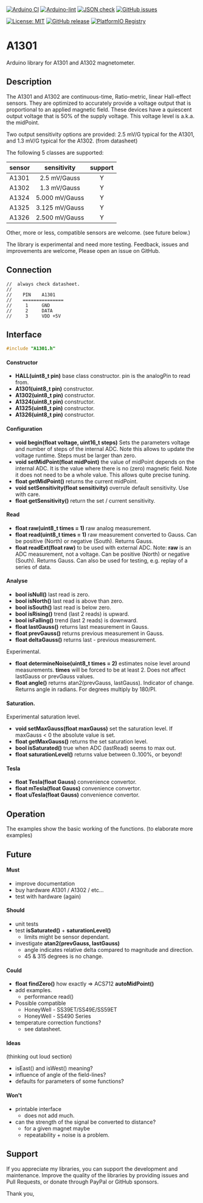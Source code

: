 
[![Arduino CI](https://github.com/RobTillaart/A1301/workflows/Arduino%20CI/badge.svg)](https://github.com/marketplace/actions/arduino_ci)
[![Arduino-lint](https://github.com/RobTillaart/A1301/actions/workflows/arduino-lint.yml/badge.svg)](https://github.com/RobTillaart/A1301/actions/workflows/arduino-lint.yml)
[![JSON check](https://github.com/RobTillaart/A1301/actions/workflows/jsoncheck.yml/badge.svg)](https://github.com/RobTillaart/A1301/actions/workflows/jsoncheck.yml)
[![GitHub issues](https://img.shields.io/github/issues/RobTillaart/A1301.svg)](https://github.com/RobTillaart/A1301/issues)

[![License: MIT](https://img.shields.io/badge/license-MIT-green.svg)](https://github.com/RobTillaart/A1301/blob/master/LICENSE)
[![GitHub release](https://img.shields.io/github/release/RobTillaart/A1301.svg?maxAge=3600)](https://github.com/RobTillaart/A1301/releases)
[![PlatformIO Registry](https://badges.registry.platformio.org/packages/robtillaart/library/A1301.svg)](https://registry.platformio.org/libraries/robtillaart/A1301)


# A1301

Arduino library for A1301 and A1302 magnetometer.


## Description

The A1301 and A1302 are continuous-time, Ratio-metric, linear Hall-effect sensors. 
They are optimized to accurately provide a voltage output that is proportional to 
an applied magnetic field. 
These devices have a quiescent output voltage that is 50% of the supply voltage. 
This voltage level is a.k.a. the midPoint.

Two output sensitivity options are provided: 2.5 mV/G typical for the A1301, 
and 1.3 mV/G typical for the A1302. (from datasheet)

The following 5 classes are supported:

|  sensor  |  sensitivity    |  support  |
|:---------|:---------------:|:---------:|
|  A1301   |  2.5   mV/Gauss |     Y     |
|  A1302   |  1.3   mV/Gauss |     Y     |
|  A1324   |  5.000 mV/Gauss |     Y     |
|  A1325   |  3.125 mV/Gauss |     Y     |
|  A1326   |  2.500 mV/Gauss |     Y     |

Other, more or less, compatible sensors are welcome.
(see future below.)

The library is experimental and need more testing.
Feedback, issues and improvements are welcome, 
Please open an issue on GitHub.


## Connection

```
//  always check datasheet.
//
//    PIN    A1301
//    ===============
//     1     GND
//     2     DATA
//     3     VDD +5V
```


## Interface

```cpp
#include "A1301.h"
```


#### Constructor

- **HALL(uint8_t pin)** base class constructor.
pin is the analogPin to read from.
- **A1301(uint8_t pin)** constructor.
- **A1302(uint8_t pin)** constructor.
- **A1324(uint8_t pin)** constructor.
- **A1325(uint8_t pin)** constructor.
- **A1326(uint8_t pin)** constructor.


#### Configuration

- **void begin(float voltage, uint16_t steps)**
Sets the parameters voltage and number of steps of the internal ADC.
Note this allows to update the voltage runtime.
Steps must be larger than zero.
- **void setMidPoint(float midPoint)** the value of midPoint depends on the internal ADC.
It is the value where there is no (zero) magnetic field.
Note it does not need to be a whole value. 
This allows quite precise tuning.
- **float getMidPoint()** returns the current midPoint.
- **void setSensitivity(float sensitivity)** overrule default sensitivity.
Use with care.
- **float getSensitivity()** return the set / current sensitivity.


#### Read

- **float raw(uint8_t times = 1)** raw analog measurement.
- **float read(uint8_t times = 1)** raw measurement converted to Gauss.
Can be positive (North) or negative (South).
Returns Gauss.
- **float readExt(float raw)** to be used with external ADC.
Note: **raw** is an ADC measurement, not a voltage.
Can be positive (North) or negative (South).
Returns Gauss.
Can also be used for testing, e.g. replay of a series of data.


#### Analyse

- **bool isNull()** last read is zero.
- **bool isNorth()** last read is above than zero.
- **bool isSouth()** last read is below zero.
- **bool isRising()** trend (last 2 reads) is upward.
- **bool isFalling()** trend (last 2 reads) is downward.
- **float lastGauss()** returns last measurement in Gauss.
- **float prevGauss()** returns previous measurement in Gauss.
- **float deltaGauss()** returns last - previous measurement.

Experimental.

- **float determineNoise(uint8_t times = 2)** estimates noise level
around measurements. **times** will be forced to be at least 2.
Does not affect lastGauss or prevGauss values. 
- **float angle()** returns atan2(prevGauss, lastGauss).
Indicator of change.
Returns angle in radians. For degrees multiply by 180/PI.


#### Saturation.

Experimental saturation level.

- **void setMaxGauss(float maxGauss)** set the saturation level.
If maxGauss < 0 the absolute value is set.
- **float getMaxGauss()** returns the set saturation level.
- **bool isSaturated()** true when ADC (lastRead) seems to max out. 
- **float saturationLevel()** returns value between 0..100%, or beyond!


#### Tesla 

- **float Tesla(float Gauss)** convenience convertor.
- **float mTesla(float Gauss)** convenience convertor.
- **float uTesla(float Gauss)** convenience convertor.


## Operation

The examples show the basic working of the functions.
(to elaborate more examples)


## Future

#### Must

- improve documentation
- buy hardware A1301 / A1302 / etc...
- test with hardware (again)


#### Should 

- unit tests
- test **isSaturated()** + **saturationLevel()**
  - limits might be sensor dependant.
- investigate **atan2(prevGauss, lastGauss)**
  - angle indicates relative delta compared to magnitude and direction.
  - 45 & 315 degrees is no change.


#### Could

- **float findZero()** how exactly => ACS712 **autoMidPoint()**
- add examples.
  - performance read()
- Possible compatible
  - HoneyWell - SS39ET/SS49E/SS59ET
  - HoneyWell - SS490 Series
- temperature correction functions?
  - see datasheet.


#### Ideas

(thinking out loud section)
- isEast() and isWest() meaning?
- influence of angle of the field-lines?
- defaults for parameters of some functions?


#### Won't

- printable interface
  - does not add much.
- can the strength of the signal be converted to distance?
  - for a given magnet maybe
  - repeatability + noise is a problem.


## Support

If you appreciate my libraries, you can support the development and maintenance.
Improve the quality of the libraries by providing issues and Pull Requests, or
donate through PayPal or GitHub sponsors.

Thank you,

